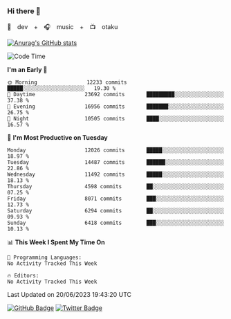 ### Hi there 👋

🚀　dev　+　🎧　music　+　📺　otaku


[![Anurag's GitHub stats](https://github-readme-stats.vercel.app/api?username=koheitasaka&count_private=true&show_icons=true&theme=monokai)](https://github.com/koheitasaka/github-readme-stats)

<!--START_SECTION:waka-->
![Code Time](http://img.shields.io/badge/Code%20Time-1%2C161%20hrs%2023%20mins-blue)

**I'm an Early 🐤** 

```text
🌞 Morning                12233 commits       █████░░░░░░░░░░░░░░░░░░░░   19.30 % 
🌆 Daytime                23692 commits       █████████░░░░░░░░░░░░░░░░   37.38 % 
🌃 Evening                16956 commits       ███████░░░░░░░░░░░░░░░░░░   26.75 % 
🌙 Night                  10505 commits       ████░░░░░░░░░░░░░░░░░░░░░   16.57 % 
```
📅 **I'm Most Productive on Tuesday** 

```text
Monday                   12026 commits       █████░░░░░░░░░░░░░░░░░░░░   18.97 % 
Tuesday                  14487 commits       ██████░░░░░░░░░░░░░░░░░░░   22.86 % 
Wednesday                11492 commits       █████░░░░░░░░░░░░░░░░░░░░   18.13 % 
Thursday                 4598 commits        ██░░░░░░░░░░░░░░░░░░░░░░░   07.25 % 
Friday                   8071 commits        ███░░░░░░░░░░░░░░░░░░░░░░   12.73 % 
Saturday                 6294 commits        ██░░░░░░░░░░░░░░░░░░░░░░░   09.93 % 
Sunday                   6418 commits        ███░░░░░░░░░░░░░░░░░░░░░░   10.13 % 
```


📊 **This Week I Spent My Time On** 

```text
💬 Programming Languages: 
No Activity Tracked This Week

🔥 Editors: 
No Activity Tracked This Week
```


 Last Updated on 20/06/2023 19:43:20 UTC
<!--END_SECTION:waka-->

[![GitHub Badge](https://img.shields.io/badge/GitHub-100000?style=for-the-badge&logo=github&logoColor=white)](https://github.com/koheitasaka)
[![Twitter Badge](https://img.shields.io/badge/Twitter-1DA1F2?style=for-the-badge&logo=twitter&logoColor=white)](https://twitter.com/sleep_asleep_)
